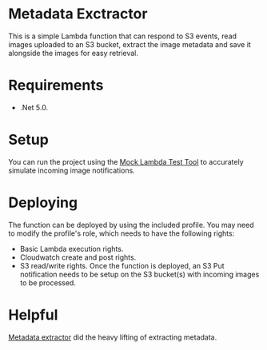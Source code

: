 # Metadata Exctractor
This is a simple Lambda function that can respond to S3 events, read images uploaded to an S3 bucket, extract the image metadata and save it alongside the images for easy retrieval.

# Requirements
* .Net 5.0.

# Setup
You can run the project using the [Mock Lambda Test Tool](https://github.com/aws/aws-lambda-dotnet/tree/master/Tools/LambdaTestTool) to accurately simulate incoming image notifications.

# Deploying
The function can be deployed by using the included profile. You may need to modify the profile's role, which needs to have the following rights:
* Basic Lambda execution rights.
* Cloudwatch create and post rights.
* S3 read/write rights.
Once the function is deployed, an S3 Put notification needs to be setup on the S3 bucket(s) with incoming images to be processed.

# Helpful
[Metadata extractor](https://github.com/drewnoakes/metadata-extractor-dotnet) did the heavy lifting of extracting metadata.